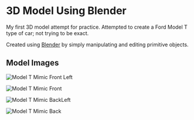 # 3D Model Using Blender

My first 3D model attempt for practice. Attempted to create a Ford Model T type of car; not trying to be exact.

Created using [Blender](https://www.blender.org/) by simply manipulating and editing primitive objects.


## Model Images

![Model T Mimic Front Left](/Model%20Images/Model%20T%20Mimic%20FL.png)

![Model T Mimic Front](/Model%20Images/Model%20T%20Mimic%20F.png)

![Model T Mimic BackLeft](/Model%20Images/Model%20T%20Mimic%20BL.png)

![Model T Mimic Back](/Model%20Images/Model%20T%20Mimic%20B.png)
